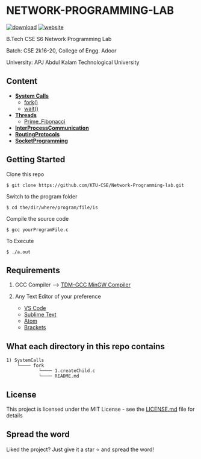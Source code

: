 # NETWORK-PROGRAMMING-LAB

[![download](https://img.shields.io/badge/Direct_Download-zip-blue.svg?logo=appveyor&longCache=true&style=for-the-badge)](https://github.com/KTU-CSE/Network-Programming-lab/releases/latest)
[![website](https://img.shields.io/badge/Live-Site-green.svg?logo=appveyor&longCache=true&style=for-the-badge)](https://ktu-cse.github.io/Network-Programming-lab/)

B.Tech CSE S6 Network Programming Lab

Batch: CSE 2k16-20, College of Engg. Adoor

University: APJ Abdul Kalam Technological University

## Content

- **[System Calls](SystemCalls/README.md)**
  - [fork()](SystemCalls/fork/README.md)
  - [wait()](SystemCalls/wait/README.md)
- **[Threads](Threads/README.md)**
  - [Prime_Fibonacci]()
- **[InterProcessCommunication](InterProcessCommunication/README.md)**
- **[RoutingProtocols](RoutingProtocols/README.md)**
- **[SocketProgramming](SocketProgramming/README.md)**

## Getting Started

Clone this repo

```
$ git clone https://github.com/KTU-CSE/Network-Programming-lab.git
```

Switch to the program folder

```
$ cd the/dir/where/program/file/is
```

Compile the source code

```
$ gcc yourProgramFile.c
```

To Execute

```
$ ./a.out
```

## Requirements

1. GCC Compiler --> [TDM-GCC MinGW Compiler](https://sourceforge.net/projects/tdm-gcc/)

2. Any Text Editor of your preference
   - [VS Code](https://code.visualstudio.com/)
   - [Sublime Text](https://www.sublimetext.com/)
   - [Atom](https://atom.io/)
   - [Brackets](http://brackets.io/)

## What each directory in this repo contains

```
1) SystemCalls
	└──── fork
         	└──── 1.createChild.c
         	└──── README.md
```

## License

This project is licensed under the MIT License - see the [LICENSE.md](LICENSE) file for details

## Spread the word

Liked the project? Just give it a star :star: and spread the word!
